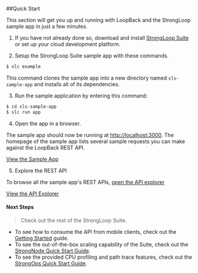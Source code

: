 ##Quick Start

This section will get you up and running with LoopBack and the StrongLoop sample app in just a few minutes.

1. If you have not already done so, download and install [StrongLoop Suite](http://www.strongloop.com/get-started) or set up your cloud development platform.

2. Setup the StrongLoop Suite sample app with these commands.

```sh
$ slc example
```

This command clones the sample app into a new directory
named `sls-sample-app` and installs all of its dependencies.

3. Run the sample application by entering this command:

```sh
$ cd sls-sample-app
$ slc run app
```

4. Open the app in a browser.

The sample app should now be running at <a href="http://localhost:3000" target="_blank">http://localhost:3000</a>. The homepage of
the sample app lists several sample requests you can make against the LoopBack
REST API.

<a href="http://localhost:3000" class="status btn btn-primary" target="_blank">
View the Sample App</a>

5. Explore the REST API

To browse all the sample app's REST APIs,
[open the API explorer](http://localhost:3000/explorer)

<a href="http://localhost:3000/explorer" class="status btn btn-primary">View the
API Explorer</a>

<h4>Next Steps</h4>

> Check out the rest of the StrongLoop Suite.

 - To see how to consume the API from mobile clients, check out the [Getting Started](#getting-started) guide.
 - To see the out-of-the-box scaling capability of the Suite, check out the
 [StrongNode Quick Start Guide](http://docs.strongloop.com/strongnode#quick-start).
 - To see the provided CPU profiling and path trace features, check out the
 [StrongOps Quick Start Guide](http://docs.strongloop.com/strongops#quick-start).
